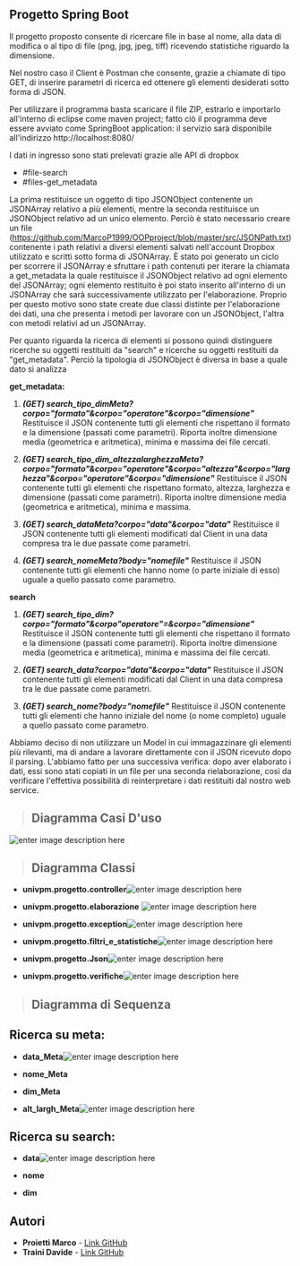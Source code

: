 
## Progetto Spring Boot 

Il progetto proposto consente di ricercare file in base al nome, alla data di modifica o al tipo di file (png, jpg, jpeg, tiff) ricevendo statistiche riguardo la dimensione. 

Nel nostro caso il Client è Postman che consente, grazie a chiamate di tipo GET, di inserire parametri di ricerca ed ottenere gli elementi desiderati sotto forma di JSON.

Per utilizzare il programma basta scaricare il file ZIP, estrarlo e importarlo all'interno di eclipse come maven project; fatto ciò il programma deve essere avviato come SpringBoot application: il servizio sarà disponibile all'indirizzo http://localhost:8080/

I dati in ingresso sono stati prelevati grazie alle API di dropbox 
 - #file-search
 - #files-get_metadata

La prima restituisce un oggetto di tipo JSONObject contenente un JSONArray relativo a più elementi, mentre la seconda restituisce un  JSONObject relativo ad un unico elemento.
Perciò è stato necessario creare un file (https://github.com/MarcoP1999/OOPproject/blob/master/src/JSONPath.txt)  contenente i path relativi a diversi elementi salvati nell'account Dropbox utilizzato e scritti sotto forma di JSONArray. 
È stato poi generato un ciclo per scorrere il JSONArray e sfruttare i path contenuti per iterare la chiamata a get_metadata la quale restituisce il JSONObject relativo ad ogni elemento del JSONArray; ogni elemento restituito è poi stato inserito all'interno di un JSONArray che sarà successivamente utilizzato per l'elaborazione.
Proprio per questo motivo sono state create due classi distinte per l'elaborazione dei dati, una che presenta i metodi per lavorare con un JSONObject, l'altra con metodi relativi ad un JSONArray.


Per quanto riguarda la ricerca di elementi si possono quindi distinguere ricerche su oggetti restituiti da "search" e ricerche su oggetti restituiti da "get_metadata". 
Perciò la tipologia di JSONObject è diversa in base a quale dato si analizza 
 

**get_metadata:**

 1. ***(GET) search_tipo_dimMeta?corpo="formato"&corpo="operatore"&corpo="dimensione"***
Restituisce il JSON contenente tutti gli elementi che rispettano il formato e la dimensione (passati come parametri). Riporta inoltre dimensione media (geometrica e aritmetica), minima e massima dei file cercati.

 2. ***(GET) search_tipo_dim_altezzalarghezzaMeta?corpo="formato"&corpo="operatore"&corpo="altezza"&corpo="larghezza"&corpo="operatore"&corpo="dimensione"***
Restituisce il JSON contenente tutti gli elementi che rispettano formato, altezza, larghezza e dimensione (passati come parametri).  Riporta inoltre dimensione media (geometrica e aritmetica), minima e massima.



 3. ***(GET) search_dataMeta?corpo="data"&corpo="data"***
Restituisce il JSON contenente tutti gli elementi modificati dal Client in una data compresa tra le due passate come parametri.
 
 5. ***(GET) search_nomeMeta?body="nomefile"***
Restituisce il JSON contenente tutti gli elementi che hanno nome (o parte iniziale di esso) uguale a quello passato come parametro.



**search**

 

 1. ***(GET) search_tipo_dim?corpo="formato"&corpo"operatore"=&corpo="dimensione"***
Restituisce il JSON contenente tutti gli elementi che rispettano il formato e la dimensione (passati come parametri). Riporta inoltre dimensione media (geometrica e aritmetica), minima e massima
dei file cercati.

 3. ***(GET) search_data?corpo="data"&corpo="data"***
Restituisce il JSON contenente tutti gli elementi modificati dal Client in una data compresa tra le due passate come parametri.

 3. ***(GET) search_nome?body="nomefile"***
Restituisce il JSON contenente tutti gli elementi che hanno iniziale del nome (o nome completo) uguale a quello passato come parametro.


Abbiamo deciso di non utilizzare un Model in cui immagazzinare gli elementi più rilevanti, ma di andare a lavorare direttamente con il JSON ricevuto dopo il parsing. 
L'abbiamo fatto per una successiva verifica: dopo aver elaborato i dati, essi sono stati copiati in un file per una seconda rielaborazione, così da verificare l'effettiva possibilità di reinterpretare i dati restituiti dal nostro web service. 

    

> ## **Diagramma Casi D'uso**

![enter image description here](https://github.com/MarcoP1999/OOPproject/blob/master/progetto/UML/NewModel%20Use%20Case%20Diagram1.jpg)


> ## **Diagramma Classi**

 - **univpm.progetto.controller**![enter image description here](https://github.com/MarcoP1999/OOPproject/blob/master/progetto/UML/Diagramma_Classi/Controller.png)

 - **univpm.progetto.elaborazione** ![enter image description here](https://github.com/MarcoP1999/OOPproject/blob/master/progetto/UML/Diagramma_Classi/elaborazione.png)
 - **univpm.progetto.exception**![enter image description here](https://github.com/MarcoP1999/OOPproject/blob/master/progetto/UML/Diagramma_Classi/Exception.png)
- **univpm.progetto.filtri_e_statistiche**![enter image description here](https://github.com/MarcoP1999/OOPproject/blob/master/progetto/UML/Diagramma_Classi/Filtri_Statistiche.png)

- **univpm.progetto.Json**![enter image description here](https://github.com/MarcoP1999/OOPproject/blob/master/progetto/UML/Diagramma_Classi/JSON.png)

 - **univpm.progetto.verifiche**![enter image description here](https://github.com/MarcoP1999/OOPproject/blob/master/progetto/UML/Diagramma_Classi/verifica.png)

> ## **Diagramma di Sequenza**



## Ricerca su meta:


 - **data_Meta**![enter image description here](https://github.com/MarcoP1999/OOPproject/blob/master/progetto/UML/Diagramma_sequenze/sequenze_data_meta.png)




 - **nome_Meta**


 - **dim_Meta**




 - **alt_largh_Meta**![enter image description here](https://github.com/MarcoP1999/OOPproject/blob/master/progetto/UML/Diagramma_sequenze/sequenze_alt_largh_meta.png)





## Ricerca su search:
 - **data**![enter image description here](https://github.com/MarcoP1999/OOPproject/blob/master/progetto/UML/Diagramma_sequenze/sequenze_data_search.png)


 - **nome**



 - **dim**





## Autori

 - **Proietti Marco**  - [Link GitHub](https://github.com/MarcoP1999)
 - **Traini Davide** -  [Link GitHub](https://github.com/DavideTraini99)


<!--stackedit_data:
eyJoaXN0b3J5IjpbLTExNTI1OTM4MCwyMDE2ODAyMTk5LDI1Nj
UxMzU5NCwtMTU4MDg1NjgwOCwtOTExNDQyNTAsMTM5NDA5OTM0
NiwxODUzOTkxODQ3LC0xMTE5NDgxNjc5LC01NzgyNzM1NjksMT
U2ODQxNjg4OSwxNDExOTk0NTgxLDEzOTg4ODYyNDQsLTgxOTQ2
NzY2MCwtMTE2MDE2NDk4MCwtMTY2MTQwODg4NSw5NTk2MTY2Nz
QsMTM1NzI0NjI1LDE0OTgwNDIwNzgsLTY5MTIxMjIxMiwyNjI2
MjIyMTddfQ==
-->